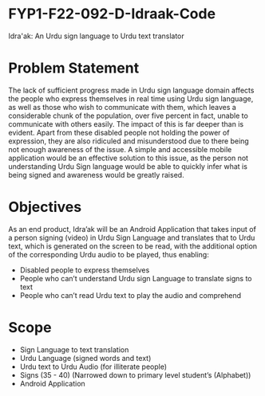 # FYP1-F22-092-D-Idraak-Code
Idra'ak: An Urdu sign language to Urdu text translator

# Problem Statement
The lack of sufficient progress made in Urdu sign language domain affects the people who express themselves in real time using Urdu sign language, as well as those who wish to communicate with them, which leaves a considerable chunk of the population, over five percent in fact, unable to communicate with others easily. The impact of this is far deeper than is evident. Apart from these disabled people not holding the power of expression, they are also ridiculed and misunderstood due to there being not enough awareness of the issue. A simple and accessible mobile application would be an effective solution to this issue, as the person not understanding Urdu Sign language would be able to quickly infer what is being signed and awareness would be greatly raised. 

# Objectives
As an end product, Idra’ak will be an Android Application that takes input of a person signing (video) in Urdu Sign Language and translates that to Urdu text, which is generated on the screen to be read, with the additional option of the corresponding Urdu audio to be played, thus enabling:
* Disabled people to express themselves
* People who can’t understand Urdu sign Language to translate signs to text
* People who can’t read Urdu text to play the audio and comprehend

# Scope
* Sign Language to text translation 
* Urdu Language (signed words and text)
* Urdu text to Urdu Audio (for illiterate people)
* Signs (35 - 40) (Narrowed down to primary level student’s (Alphabet))
* Android Application
